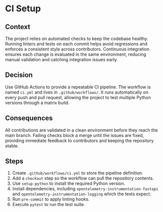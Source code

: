 # CI Setup

## Context

The project relies on automated checks to keep the codebase healthy. Running
linters and tests on each commit helps avoid regressions and enforces a
consistent style across contributors. Continuous integration ensures each
change is evaluated in the same environment, reducing manual validation and
catching integration issues early.

## Decision

Use GitHub Actions to provide a repeatable CI pipeline. The workflow is named
`ci.yml` and lives in `.github/workflows/`. It runs automatically on every push
and pull request, allowing the project to test multiple Python versions through
a matrix build.

## Consequences

All contributions are validated in a clean environment before they reach the
main branch. Failing checks block a merge until the issues are fixed, providing
immediate feedback to contributors and keeping the repository stable.

## Steps

1. Create `.github/workflows/ci.yml` to store the pipeline definition.
2. Add a `checkout` step so the workflow can pull the repository contents.
3. Use `setup-python` to install the required Python version.
4. Install dependencies, including `opentelemetry-instrumentation-fastapi` and
   `opentelemetry-instrumentation-logging` which the tests expect.
5. Run `pre-commit` to apply linting hooks.
6. Execute `pytest` to run the test suite.
